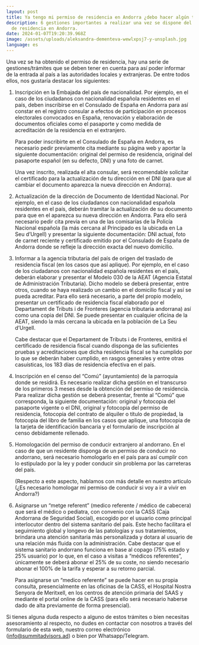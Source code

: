 ```yaml
---
layout: post
title: Ya tengo mi permiso de residencia en Andorra ¿debo hacer algún trámite más?
description: 6 gestiones importantes a realizar una vez se dispone del permiso
  de residencia en Andorra.
date: 2024-01-07T19:20:39.968Z
image: /assets/uploads/aleksandra-dementeva-wewlxpsj7-y-unsplash.jpg
language: es
---
```

Una vez se ha obtenido el permiso de residencia, hay una serie de gestiones/trámites que se deben tener en cuenta para así poder informar de la entrada al país a las autoridades locales y extranjeras. De entre todos ellos, nos gustaría destacar los siguientes: 

1. Inscripción en la Embajada del país de nacionalidad. Por ejemplo, en el caso de los ciudadanos con nacionalidad española residentes en el país, deben inscribirse en el Consulado de España en Andorra para así constar en el registro consular a efectos de participación en procesos electorales convocados en España, renovación y elaboración de documentos oficiales como el pasaporte y como medida de acreditación de la residencia en el extranjero.

   Para poder inscribirte en el Consulado de España en Andorra, es necesario pedir previamente cita mediante su página web y aportar la siguiente documentación: original del permiso de residencia, original del pasaporte español (en su defecto, DNI) y una foto de carnet. 

   Una vez inscrito, realizada el alta consular, será recomendable solicitar el certificado para la actualización de tu dirección en el DNI (para que al cambiar el documento aparezca la nueva dirección en Andorra).


2. Actualización de la dirección de Documento de Identidad Nacional. Por ejemplo, en el caso de los ciudadanos con nacionalidad española residentes en el país, deberán tramitar la actualización de su documento para que en el aparezca su nueva dirección en Andorra. Para ello será necesario pedir cita previa en una de las comisarías de la Policía Nacional española (la más cercana al Principado es la ubicada en La Seu d’Urgell) y presentar la siguiente documentación: DNI actual, foto de carnet reciente y certificado emitido por el Consulado de España de Andorra donde se refleje la dirección exacta del nuevo domicilio.


3. Informar a la agencia tributaria del país de origen del traslado de residencia fiscal (en los casos que así aplique). Por ejemplo, en el caso de los ciudadanos con nacionalidad española residentes en el país, deberán elaborar y presentar el Modelo 030 de la AEAT (Agencia Estatal de Administración Tributaria). Dicho modelo se deberá presentar, entre otros, cuando se haya realizado un cambio en el domicilio fiscal y así se pueda acreditar. Para ello será necesario, a parte del propio modelo, presentar un certificado de residencia fiscal elaborado por el Departament de Tributs i de Fronteres (agencia tributaria andorrana) así como una copia del DNI. Se puede presentar en cualquier oficina de la AEAT, siendo la más cercana la ubicada en la población de La Seu d’Urgell.

   Cabe destacar que el Departament de Tributs i de Fronteres, emitirá el certificado de residencia fiscal cuando disponga de las suficientes pruebas y acreditaciones que dicha residencia fiscal se ha cumplido por lo que se deberán haber cumplido, en rasgos generales y entre otras casuísticas, los 183 días de residencia efectiva en el país.


4. Inscripción en el censo del “Comú” (ayuntamiento) de la parroquia donde se residirá. Es necesario realizar dicha gestión en el transcurso de los primeros 3 meses desde la obtención del permiso de residencia. Para realizar dicha gestión se deberá presentar, frente al “Comú” que corresponda, la siguiente documentación: original y fotocopia del pasaporte vigente o el DNI, original y fotocopia del permiso de residencia, fotocopia del contrato de alquiler o título de propiedad, la fotocopia del libro de familia en los casos que aplique, una fotocopia de la tarjeta de identificación bancaria y el formulario de inscripción al censo debidamente rellenado.


5. Homologación del permiso de conducir extranjero al andorrano. En el caso de que un residente disponga de un permiso de conducir no andorrano, será necesario homologarlo en el país para así cumplir con lo estipulado por la ley y poder conducir sin problema por las carreteras del país.

   (Respecto a este aspecto, hablamos con más detalle en nuestro articulo (¿Es necesario homologar mi permiso de conducir si voy a ir a vivir en Andorra?)


6. Asignarse un “metge referent” (medico referente / médico de cabecera) que será el médico o pediatra, con convenio con la CASS (Caja Andorrana de Seguridad Social), escogido por el usuario como principal interlocutor dentro del sistema sanitario del país. Este hecho facilitara el seguimiento global y longevo de las patologías y sus tratamientos, brindara una atención sanitaria más personalizada y dotara al usuario de una relación más fluida con la administración.  Cabe destacar que el sistema sanitario andorrano funciona en base al copago (75% estado y 25% usuario) por lo que, en el caso a visitas a “médicos referentes”, únicamente se deberá abonar el 25% de su coste, no siendo necesario abonar el 100% de la tarifa y esperar a su retorno parcial. 

   Para asignarse un “medico referente” se puede hacer en su propia consulta, presencialmente en las oficinas de la CASS, el Hospital Nostra Senyora de Meritxell, en los centros de atención primaria del SAAS y mediante el portal online de la CASS (para ello será necesario haberse dado de alta previamente de forma presencial). 

Si tienes alguna duda respecto a alguno de estos trámites o bien necesitas asesoramiento al respecto, no dudes en contactar con nosotros a través del formulario de esta web, nuestro correo electrónico (info@summitadvisors.ad) o bien por Whatsapp/Telegram.
